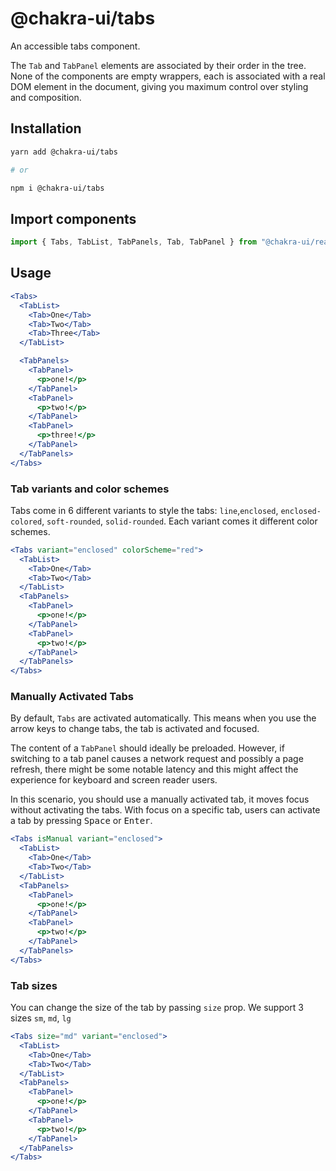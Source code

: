 # @chakra-ui/tabs

An accessible tabs component.

The `Tab` and `TabPanel` elements are associated by their order in the tree.
None of the components are empty wrappers, each is associated with a real DOM
element in the document, giving you maximum control over styling and
composition.

## Installation

```sh
yarn add @chakra-ui/tabs

# or

npm i @chakra-ui/tabs
```

## Import components

```jsx
import { Tabs, TabList, TabPanels, Tab, TabPanel } from "@chakra-ui/react"
```

## Usage

```jsx
<Tabs>
  <TabList>
    <Tab>One</Tab>
    <Tab>Two</Tab>
    <Tab>Three</Tab>
  </TabList>

  <TabPanels>
    <TabPanel>
      <p>one!</p>
    </TabPanel>
    <TabPanel>
      <p>two!</p>
    </TabPanel>
    <TabPanel>
      <p>three!</p>
    </TabPanel>
  </TabPanels>
</Tabs>
```

### Tab variants and color schemes

Tabs come in 6 different variants to style the tabs: `line`,`enclosed`,
`enclosed-colored`, `soft-rounded`, `solid-rounded`. Each variant comes it
different color schemes.

```jsx
<Tabs variant="enclosed" colorScheme="red">
  <TabList>
    <Tab>One</Tab>
    <Tab>Two</Tab>
  </TabList>
  <TabPanels>
    <TabPanel>
      <p>one!</p>
    </TabPanel>
    <TabPanel>
      <p>two!</p>
    </TabPanel>
  </TabPanels>
</Tabs>
```

### Manually Activated Tabs

By default, `Tabs` are activated automatically. This means when you use the
arrow keys to change tabs, the tab is activated and focused.

The content of a `TabPanel` should ideally be preloaded. However, if switching
to a tab panel causes a network request and possibly a page refresh, there might
be some notable latency and this might affect the experience for keyboard and
screen reader users.

In this scenario, you should use a manually activated tab, it moves focus
without activating the tabs. With focus on a specific tab, users can activate a
tab by pressing <kbd>Space</kbd> or <kbd>Enter</kbd>.

```jsx
<Tabs isManual variant="enclosed">
  <TabList>
    <Tab>One</Tab>
    <Tab>Two</Tab>
  </TabList>
  <TabPanels>
    <TabPanel>
      <p>one!</p>
    </TabPanel>
    <TabPanel>
      <p>two!</p>
    </TabPanel>
  </TabPanels>
</Tabs>
```

### Tab sizes

You can change the size of the tab by passing `size` prop. We support 3 sizes
`sm`, `md`, `lg`

```jsx
<Tabs size="md" variant="enclosed">
  <TabList>
    <Tab>One</Tab>
    <Tab>Two</Tab>
  </TabList>
  <TabPanels>
    <TabPanel>
      <p>one!</p>
    </TabPanel>
    <TabPanel>
      <p>two!</p>
    </TabPanel>
  </TabPanels>
</Tabs>
```
